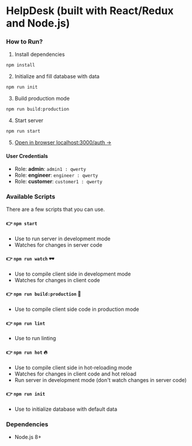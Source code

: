 # HelpDesk (built with React/Redux and Node.js)

### How to Run?

1. Install dependencies
```sh
npm install
```

2. Initialize and fill database with data
```sh
npm run init
```

3. Build production mode
```sh
npm run build:production
```

4. Start server
```sh
npm run start
```

5. [Open in browser localhost:3000/auth →](http://localhost:3000/auth)

#### User Credentials

* Role: __admin__: `admin1 : qwerty`
* Role: __engineer__: `engineer : qwerty`
* Role: __customer__: `customer1 : qwerty`


### Available Scripts

There are a few scripts that you can use.

#### 👉  `npm start`

- Use to run server in development mode
- Watches for changes in server code

#### 👉  `npm run watch` 🕶️

- Use to compile client side in development mode
- Watches for changes in client code

#### 👉  `npm run build:production` 🔨

- Use to compile client side code in production mode

#### 👉  `npm run lint`

- Use to run linting

#### 👉  `npm run hot` 🔥

- Use to compile client side in hot-reloading mode
- Watches for changes in client code and hot reload
- Run server in development mode (don't watch changes in server code)

#### 👉  `npm run init`

- Use to initialize database with default data


### Dependencies

 - Node.js 8+
